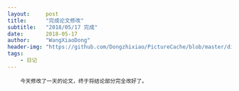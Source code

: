 ```yaml
---
layout:     post
title:      "完成论文修改"
subtitle:   "2018/05/17 完成"
date:       2018-05-17
author:     "WangXiaoDong"
header-img: "https://github.com/Dongzhixiao/PictureCache/blob/master/diaryPic/20180517.jpg?raw=true"
tags:
    - 日记
---
```



```
    今天修改了一天的论文，终于将结论部分完全改好了。
```
